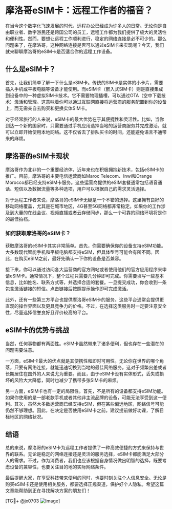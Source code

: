 # 摩洛哥eSIM卡：远程工作者的福音？

在当今这个数字化飞速发展的时代，远程办公已经成为许多人的日常。无论你是自由职业者、数字游民还是跨国公司的员工，远程工作都为我们提供了极大的灵活性和便利性。然而，要想让远程工作顺利进行，稳定的网络连接是必不可少的。那么问题来了，在摩洛哥，这种网络连接是否可以通过eSIM卡来实现呢？今天，我们就来聊聊摩洛哥的eSIM卡是否适合你的远程工作设备。

## 什么是eSIM卡？

首先，让我们简单了解一下什么是eSIM卡。传统的SIM卡是实体的小卡片，需要插入手机或平板电脑等设备才能使用。而eSIM卡（嵌入式SIM卡）则是直接集成到设备中的一种虚拟SIM卡技术。它不需要物理插槽，可以通过OTA（空中下载技术）激活和管理。这意味着你可以通过互联网直接将运营商的服务配置到你的设备上，而无需亲自去购买和更换实体SIM卡。

对于经常旅行的人来说，eSIM卡的最大优势在于其便捷性和灵活性。比如，当你到达一个新的国家时，只需要通过手机应用选择当地的运营商服务并完成激活，就可以立即开始使用本地网络。这不仅省去了排队买卡的时间，还能避免语言不通带来的麻烦。

## 摩洛哥的eSIM卡现状

摩洛哥作为北非的一个重要经济体，近年来也在积极拥抱新技术，包括eSIM卡的推广。目前，摩洛哥的主要电信运营商如Maroc Telecom、Inwi和Orange Morocco都已经支持eSIM卡服务。这些运营商提供的eSIM套餐通常包括语音通话、短信以及数据流量等多种选项，用户可以根据自己的需求灵活选择。

对于远程工作者来说，摩洛哥的eSIM卡无疑是一个不错的选择。这里拥有良好的移动网络覆盖，尤其是在城市地区，4G甚至5G网络都非常稳定。如果你的工作涉及到大量的在线会议、视频直播或者云存储同步，那么一个可靠的网络环境将是你的最佳拍档。

### 如何获取摩洛哥的eSIM卡？

获取摩洛哥的eSIM卡其实非常简单。首先，你需要确保你的设备支持eSIM功能。大多数现代智能手机和平板电脑都支持eSIM，但具体型号可能会有所不同。因此，在购买eSIM之前，最好先确认一下你的设备是否兼容。

接下来，你可以通过访问各大运营商的官方网站或者使用他们的官方应用程序来申请eSIM卡。通常情况下，整个过程只需要几分钟即可完成。你需要填写一些基本信息，比如姓名、联系方式等，并选择合适的套餐。一旦提交成功，你会收到一条包含激活链接的短信。点击链接后按照提示操作即可完成激活。

此外，还有一些第三方平台也提供摩洛哥eSIM卡的服务。这些平台通常会提供更直观的操作界面以及更具竞争力的价格。不过，在选择这类服务时一定要注意安全性，尽量选择信誉良好且评价较高的平台。

## eSIM卡的优势与挑战

当然，任何事物都有两面性。eSIM卡虽然带来了诸多便利，但也存在一些潜在的问题需要注意。

一方面，eSIM卡最大的优点就是其便携性和即时可用性。无论你在世界的哪个角落，只要有网络连接，就能迅速切换到当地的最佳网络服务。这对于频繁出差或者长期居住在国外的人来说尤为重要。而且，由于eSIM卡没有实体形式，丢失或损坏的风险大大降低，同时也减少了携带多张SIM卡的麻烦。

另一方面，eSIM卡也有一定的局限性。首先，不是所有的设备都支持eSIM功能。如果你使用的是一部老款手机或者其他非主流品牌的设备，可能无法享受到这一便利。其次，虽然大多数运营商已经支持eSIM，但在某些偏远地区，网络信号可能仍然不够理想。因此，在决定是否使用eSIM卡之前，建议提前做好功课，了解目标地区的网络状况。

## 结语

总的来说，摩洛哥的eSIM卡为远程工作者提供了一种高效便捷的方式来保持与世界的联系。无论是稳定的网络连接还是灵活的服务选择，eSIM卡都能满足大部分人的需求。不过，作为消费者，我们也应该根据自身情况做出明智的选择，既要考虑设备的兼容性，也要关注目的地的实际网络条件。

最后提醒大家，在享受科技带来便利的同时，也要时刻关注个人信息安全。无论是购买eSIM卡还是使用相关服务，都要选择正规渠道，保护好个人隐私。希望这篇文章能帮助到正在寻找解决方案的朋友们！

[TG💪+ @jx0703 ![Image](https://github.com/user-attachments/assets/dbca1d08-cadb-493c-b0ec-ad6f7a83f270)]